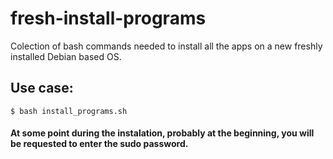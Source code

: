 # fresh-install-programs
Colection of bash commands needed to install all the apps on a new freshly installed Debian based OS.

## Use case:
	$ bash install_programs.sh


#### At some point during the instalation, probably at the beginning, you will be requested to enter the sudo password.
